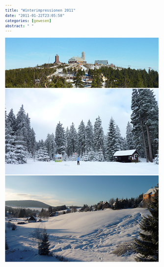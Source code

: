 ```yaml
---
title: "Winterimpressionen 2011"
date: "2011-01-22T23:05:58"
categories: [gewesen]
abstract: " "
---
```


![Fichtelberg](fichtelberg.jpg)
![Skimagistrale](skimagistrale.jpg)
![Hrebecna](hrebecna.jpg)
